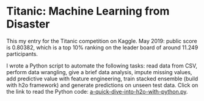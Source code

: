 # Titanic: Machine Learning from Disaster
This my entry for the Titanic competition on Kaggle. May 2019: public score is 0.80382, which is a top 10% ranking on the leader board of around 11.249 participants.

I wrote a Python script to automate the following tasks: read data from CSV, perform data wrangling, give a brief data analysis, impute missing values, add predictive value with feature engineering, train stacked ensemble (build with h2o framework) and generate predictions on unseen test data. Click on the link to read the Python code: [a-quick-dive-into-h2o-with-python.py](/a-quick-dive-into-h2o-with-python.py).

